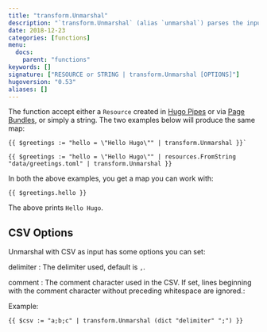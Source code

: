 ```yaml
---
title: "transform.Unmarshal"
description: "`transform.Unmarshal` (alias `unmarshal`) parses the input and converts it into a map or an array. Supported formats are JSON, TOML, YAML and CSV."
date: 2018-12-23
categories: [functions]
menu:
  docs:
    parent: "functions"
keywords: []
signature: ["RESOURCE or STRING | transform.Unmarshal [OPTIONS]"]
hugoversion: "0.53"
aliases: []
---
```


The function accept either a `Resource` created in [Hugo Pipes](/hugo-pipes/) or via [Page Bundles](/content-management/page-bundles/), or simply a string. The two examples below will produce the same map:

```go-html-template
{{ $greetings := "hello = \"Hello Hugo\"" | transform.Unmarshal }}`
```

```go-html-template
{{ $greetings := "hello = \"Hello Hugo\"" | resources.FromString "data/greetings.toml" | transform.Unmarshal }}
```

In both the above examples, you get a map you can work with:

```go-html-template
{{ $greetings.hello }}
```

The above prints `Hello Hugo`.

## CSV Options

Unmarshal with CSV as input has some options you can set:

delimiter
: The delimiter used, default is `,`.

comment
: The comment character used in the CSV. If set, lines beginning with the comment character without preceding whitespace are ignored.:

Example:

```go-html-template
{{ $csv := "a;b;c" | transform.Unmarshal (dict "delimiter" ";") }}
```
